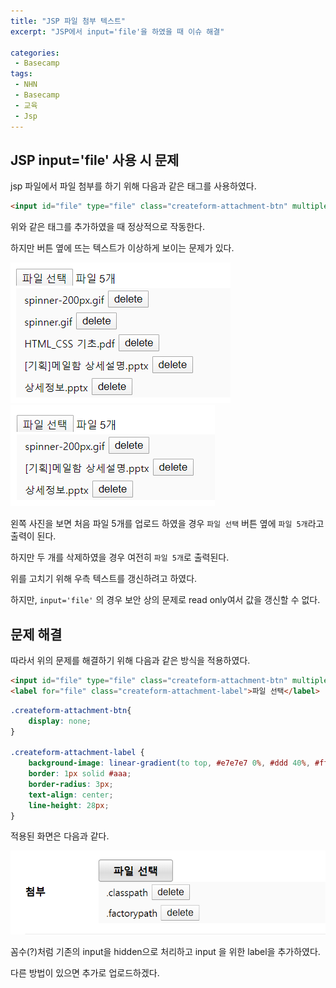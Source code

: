 ```yaml
---
title: "JSP 파일 첨부 텍스트"
excerpt: "JSP에서 input='file'을 하였을 때 이슈 해결"

categories:
 - Basecamp
tags:
 - NHN
 - Basecamp
 - 교육
 - Jsp
---
```




## JSP input='file' 사용 시 문제

jsp 파일에서 파일 첨부를 하기 위해 다음과 같은 태그를 사용하였다.

```html
<input id="file" type="file" class="createform-attachment-btn" multiple />
```

위와 같은 태그를 추가하였을 때 정상적으로 작동한다.

하지만 버튼 옆에 뜨는 텍스트가 이상하게 보이는 문제가 있다.



![file-upload-bug](https://github.com/anstjaos/anstjaos.github.io/blob/master/images/file-upload-bug.PNG)![file-upload-bug-1](https://github.com/anstjaos/anstjaos.github.io/blob/master/images/file-upload-bug1.PNG)



왼쪽 사진을 보면 처음 파일 5개를 업로드 하였을 경우 `파일 선택` 버튼 옆에 `파일 5개`라고 출력이 된다.

하지만 두 개를 삭제하였을 경우 여전히 `파일 5개`로 출력된다.

위를 고치기 위해 우측 텍스트를 갱신하려고 하였다.

하지만, `input='file'` 의 경우 보안 상의 문제로 read only여서 값을 갱신할 수 없다.



## 문제 해결

따라서 위의 문제를 해결하기 위해 다음과 같은 방식을 적용하였다.

```html
<input id="file" type="file" class="createform-attachment-btn" multiple />
<label for="file" class="createform-attachment-label">파일 선택</label>
```

```css
.createform-attachment-btn{
	display: none;
}

.createform-attachment-label {
	background-image: linear-gradient(to top, #e7e7e7 0%, #ddd 40%, #fff 100%);
    border: 1px solid #aaa;
    border-radius: 3px;
    text-align: center;
    line-height: 28px;
}
```



적용된 화면은 다음과 같다.

![file-upload-bug-fix](https://github.com/anstjaos/anstjaos.github.io/blob/master/images/file-upload-bug-fix.PNG)



꼼수(?)처럼 기존의 input을 hidden으로 처리하고 input 을 위한 label을 추가하였다.

다른 방법이 있으면 추가로 업로드하겠다.
